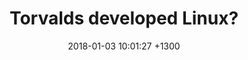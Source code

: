 ---
layout: post
title: Torvalds developed Linux? 
date: 2018-01-03 10:01:27 +1300
tags: Linux
picture_frame: shadow
---